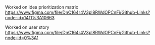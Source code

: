 Worked on idea prioritization matrix
https://www.figma.com/file/DnC164r4V3pl8RWdOPCnFi/Github-Links?node-id=1411%3A10663

Worked on user story
https://www.figma.com/file/DnC164r4V3pl8RWdOPCnFi/Github-Links?node-id=0%3A1
